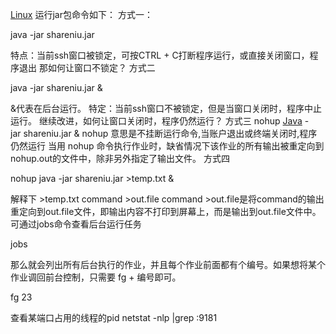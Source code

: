 [Linux](http://lib.csdn.net/base/linux) 运行jar包命令如下：
方式一：

java -jar shareniu.jar

特点：当前ssh窗口被锁定，可按CTRL + C打断程序运行，或直接关闭窗口，程序退出
那如何让窗口不锁定？
方式二

java -jar shareniu.jar &

&代表在后台运行。
特定：当前ssh窗口不被锁定，但是当窗口关闭时，程序中止运行。
继续改进，如何让窗口关闭时，程序仍然运行？
方式三
nohup [Java](http://lib.csdn.net/base/java) -jar shareniu.jar &
nohup 意思是不挂断运行命令,当账户退出或终端关闭时,程序仍然运行
当用 nohup 命令执行作业时，缺省情况下该作业的所有输出被重定向到nohup.out的文件中，除非另外指定了输出文件。
方式四

nohup java -jar shareniu.jar >temp.txt &

解释下 >temp.txt
command >out.file
command >out.file是将command的输出重定向到out.file文件，即输出内容不打印到屏幕上，而是输出到out.file文件中。
可通过jobs命令查看后台运行任务

jobs

那么就会列出所有后台执行的作业，并且每个作业前面都有个编号。如果想将某个作业调回前台控制，只需要 fg + 编号即可。

fg 23

查看某端口占用的线程的pid
netstat -nlp |grep :9181

